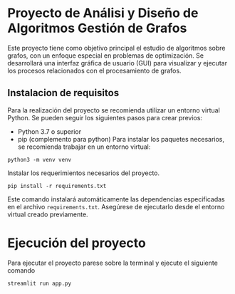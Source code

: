 # Proyecto de Análisi y Diseño de Algoritmos Gestión de Grafos

Este proyecto tiene como objetivo principal el estudio de algoritmos sobre grafos, con un enfoque especial en problemas de optimización. Se desarrollará una interfaz gráfica de usuario (GUI) para visualizar y ejecutar los procesos relacionados con el procesamiento de grafos.

## Instalacion de requisitos
Para la realización del proyecto se recomienda utilizar un entorno virtual Python. Se pueden seguir los siguientes pasos para crear previos: 
- Python 3.7 o superior
- pip (complemento para python)
Para instalar los paquetes necesarios, se recomienda trabajar en un entorno virtual:

``````
python3 -m venv venv
``````

Instalar los requerimientos necesarios del proyecto.
``````
pip install -r requirements.txt
``````
Este comando instalará automáticamente las dependencias especificadas en el archivo `requirements.txt`. Asegúrese de ejecutarlo desde el entorno virtual creado previamente.

# Ejecución del proyecto
Para ejecutar el proyecto parese sobre la terminal y ejecute el siguiente comando 
``````
streamlit run app.py
``````